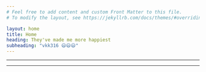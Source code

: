 ```yaml
---
# Feel free to add content and custom Front Matter to this file.
# To modify the layout, see https://jekyllrb.com/docs/themes/#overriding-theme-defaults

layout: home
title: Home
heading: They've made me more happiest
subheading: "vkk316 😃😃😃"
---
```


--------------------------------------------------------------------------------------------------------------
-------------